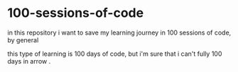 # 100-sessions-of-code
 in this repository i want to save my learning journey in 100 sessions of code, by general 

 this type of learning is 100 days of code, but i'm sure that i can't fully 100 days in arrow .

